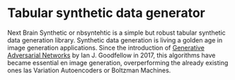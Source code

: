 # Tabular synthetic data generator
Next Brain Synthetic or nbsyntehtic is a simple but robust tabular synthetic data generation library. Synthetic data generation is living a golden age in image generation applications. Since the introduction of [Generative Adversarial Networks](https://arxiv.org/pdf/1406.2661.pdf) by Ian J. Goodfellow in 2017, this algorithms have became essential en image generation, overperforming the already existing ones las Variation Autoencoders or Boltzman Machines. 
